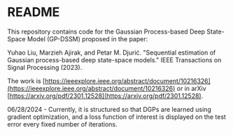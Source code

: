 # README

This repository contains code for the Gaussian Process-based Deep State-Space Model (GP-DSSM) proposed in the paper:

Yuhao Liu, Marzieh Ajirak, and Petar M. Djurić. "Sequential estimation of Gaussian process-based deep state-space models." IEEE Transactions on Signal Processing (2023).

The work is [https://ieeexplore.ieee.org/abstract/document/10216326](https://ieeexplore.ieee.org/abstract/document/10216326) or in arXiv [https://arxiv.org/pdf/2301.12528](https://arxiv.org/pdf/2301.12528).

06/28/2024 - Currently, it is structured so that DGPs are learned using gradient optimization, and a loss function of interest is displayed on the test error every fixed number of iterations.
